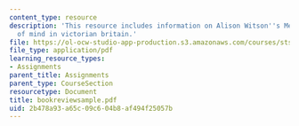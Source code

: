 ```yaml
---
content_type: resource
description: 'This resource includes information on Alison Witson''s Mesmerised: Powers
  of mind in victorian britain.'
file: https://ol-ocw-studio-app-production.s3.amazonaws.com/courses/sts-001-technology-in-american-history-spring-2006/2b478a93a65c09c604b8af494f25057b_bookreviewsample.pdf
file_type: application/pdf
learning_resource_types:
- Assignments
parent_title: Assignments
parent_type: CourseSection
resourcetype: Document
title: bookreviewsample.pdf
uid: 2b478a93-a65c-09c6-04b8-af494f25057b
---
```

